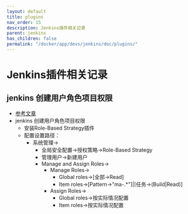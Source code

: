 ```yaml
---
layout: default
title: plugins
nav_order: 15
description: Jenkins插件相关记录
parent: jenkins
has_children: false
permalink: "/docker/app/devs/jenkins/doc/plugins/"
---
```


# Jenkins插件相关记录

## jenkins 创建用户角色项目权限

- [参考文章](https://blog.csdn.net/u013066244/article/details/53407985)
- jenkins 创建用户角色项目权限
  - 安装Role-Based Strategy插件
  - 配置设置路径：
    - 系统管理->
      - 全局安全配置->授权策略->Role-Based Strategy
      - 管理用户->新建用户
      - Manage and Assign Roles->
        - Manage Roles->
          - Global roles->[全部->Read]
          - Item roles->[Pattern->"ma-.*"]|[任务->(Build|Read)]
        - Assign Roles->
          - Global roles->按实际情况配置
          - Item roles->按实际情况配置
